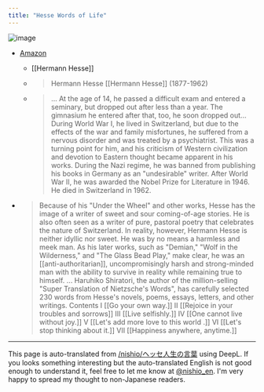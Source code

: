 ```yaml
---
title: "Hesse Words of Life"
---
```


![image](https://gyazo.com/b745b2ddc426cd9d200665be34d16e91/thumb/1000)
- [Amazon](https://amzn.to/3BEsHtk)
    - [[Hermann Hesse]]
    - > Hermann Hesse [[Hermann Hesse]] (1877-1962)
    - >  ... At the age of 14, he passed a difficult exam and entered a seminary, but dropped out after less than a year. The gimnasium he entered after that, too, he soon dropped out... During World War I, he lived in Switzerland, but due to the effects of the war and family misfortunes, he suffered from a nervous disorder and was treated by a psychiatrist. This was a turning point for him, and his criticism of Western civilization and devotion to Eastern thought became apparent in his works. During the Nazi regime, he was banned from publishing his books in Germany as an "undesirable" writer. After World War II, he was awarded the Nobel Prize for Literature in 1946. He died in Switzerland in 1962.

- > Because of his "Under the Wheel" and other works, Hesse has the image of a writer of sweet and sour coming-of-age stories. He is also often seen as a writer of pure, pastoral poetry that celebrates the nature of Switzerland. In reality, however, Hermann Hesse is neither idyllic nor sweet. He was by no means a harmless and meek man. As his later works, such as "Demian," "Wolf in the Wilderness," and "The Glass Bead Play," make clear, he was an [[anti-authoritarian]], uncompromisingly harsh and strong-minded man with the ability to survive in reality while remaining true to himself. ... Haruhiko Shiratori, the author of the million-selling "Super Translation of Nietzsche's Words", has carefully selected 230 words from Hesse's novels, poems, essays, letters, and other writings. Contents I [[Go your own way.]] II [[Rejoice in your troubles and sorrows]] III [[Live selfishly.]] IV [[One cannot live without joy.]] V [[Let's add more love to this world .]] VI [[Let's stop thinking about it.]] VII [[Happiness anywhere, anytime.]]

---
This page is auto-translated from [/nishio/ヘッセ人生の言葉](https://scrapbox.io/nishio/ヘッセ人生の言葉) using DeepL. If you looks something interesting but the auto-translated English is not good enough to understand it, feel free to let me know at [@nishio_en](https://twitter.com/nishio_en). I'm very happy to spread my thought to non-Japanese readers.